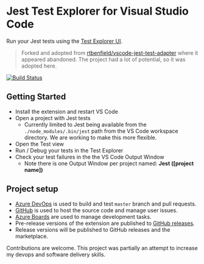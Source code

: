 # Jest Test Explorer for Visual Studio Code

Run your Jest tests using the [Test Explorer UI](https://marketplace.visualstudio.com/items?itemName=hbenl.vscode-test-explorer).

> Forked and adopted from [rtbenfield/vscode-jest-test-adapter](https://github.com/rtbenfield/vscode-jest-test-adapter) where it appeared abandoned.  The project had a lot of potential, so it was adopted here.

[![Build Status](https://dev.azure.com/kavod-io/vscode-jest-test-adapter/_apis/build/status/kavod-io.vscode-jest-test-adapter?branchName=master)](https://dev.azure.com/kavod-io/vscode-jest-test-adapter/_build/latest?definitionId=1&branchName=master)

## Getting Started
* Install the extension and restart VS Code
* Open a project with Jest tests
  * Currently limited to Jest being available from the `./node_modules/.bin/jest` path from the VS Code workspace directory. We are working to make this more flexible.
* Open the Test view
* Run / Debug your tests in the Test Explorer
* Check your test failures in the the VS Code Output Window
  * Note there is one Output Window per project named: **Jest ([project name])**

## Project setup

 - [Azure DevOps](https://dev.azure.com/kavod-io/vscode-jest-test-adapter) is used to build and test `master` branch and pull requests.
 - [GitHub](https://github.com/kavod-io/vscode-jest-test-adapter) is used to host the source code and manage user issues.
 - [Azure Boards](https://dev.azure.com/kavod-io/vscode-jest-test-adapter/_boards/board/t/vscode-jest-test-adapter%20Team/Issues) are used to manage development tasks.
 - Pre-release versions of the extension are published to [GitHub releases](https://github.com/kavod-io/vscode-jest-test-adapter/releases).
 - Release versions will be published to GitHub releases and the marketplace.

Contributions are welcome.  This project was partially an attempt to increase my devops and software delivery skills.  
